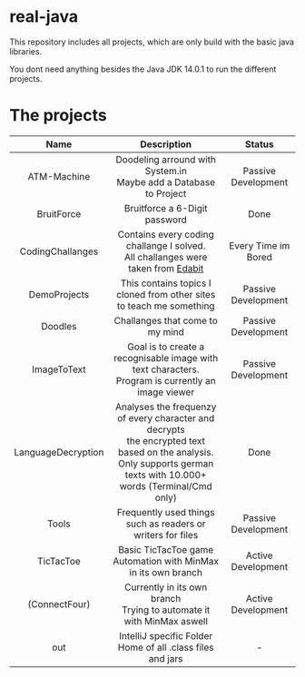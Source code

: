 # real-java
This repository includes all projects, which are only build with the basic java libraries.

You dont need anything besides the Java JDK 14.0.1 to run the different projects.

# The projects
| Name   |      Description     |  Status |
|:----------:|:-------------:|:------:|
| ATM-Machine |  Doodeling arround with System.in <br> Maybe add a Database to Project| Passive Development |
| BruitForce | Bruitforce a 6-Digit password | Done |
| CodingChallanges | Contains every coding challange I solved. <br> All challanges were taken from [Edabit](https://edabit.com/challenges) | Every Time im Bored |
| DemoProjects | This contains topics I cloned from other sites to teach me something | Passive Development |
| Doodles | Challanges that come to my mind | Passive Development |
| ImageToText | Goal is to create a recognisable image with text characters. <br> Program is currently an image viewer| Passive Development |
| LanguageDecryption | Analyses the frequenzy of every character and decrypts <br> the encrypted text based on the analysis. <br> Only supports german texts with 10.000+ words (Terminal/Cmd only) | Done |
| Tools | Frequently used things such as readers or writers for files | Passive Development |
| TicTacToe | Basic TicTacToe game <br> Automation with MinMax in its own branch | Active Development |
| (ConnectFour) | Currently in its own branch <br> Trying to automate it with MinMax aswell | Active Development |
| out | IntelliJ specific Folder <br> Home of all .class files and jars | - |
